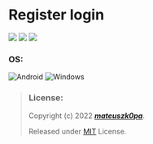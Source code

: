 # Register login 

[![](https://img.shields.io/badge/Codepen-000000?style=for-the-badge&logo=codepen&logoColor=white)](https://codepen.io/k0pa)
[![](https://img.shields.io/badge/GitHub-100000?style=for-the-badge&logo=github&logoColor=white)](https://github.com/mateuszk0pa)
[![](https://img.shields.io/badge/LinkedIn-0077B5?style=for-the-badge&logo=linkedin&logoColor=white)](https://www.linkedin.com/in/k0pa/)

### OS:
![Android](https://img.shields.io/badge/Android-3DDC84?style=for-the-badge&logo=android&logoColor=white)
![Windows](https://img.shields.io/badge/Windows-0078D6?style=for-the-badge&logo=windows&logoColor=white)

> ### License:
> Copyright (c) 2022 ***[mateuszk0pa](https://github.com/mateuszk0pa)***.
>
> Released under [MIT](https://choosealicense.com/licenses/mit/) License.
